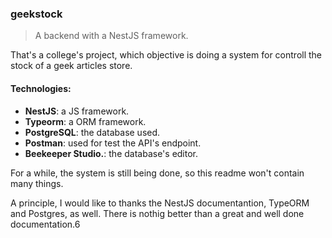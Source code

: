 ### geekstock 
> A backend with a NestJS framework. 

That's a college's project, which objective is doing a system for controll the stock of a geek articles store.

#### Technologies:
- **NestJS**: a JS framework.
- **Typeorm**: a ORM framework.
- **PostgreSQL**: the database used.
- **Postman**: used for test the API's endpoint.
- **Beekeeper Studio.**: the database's editor.

For a while, the system is still being done, so this readme won't contain many things. 

A principle, I would like to thanks the NestJS documentantion, TypeORM and Postgres, as well. There is nothig better than a great and well done documentation.6